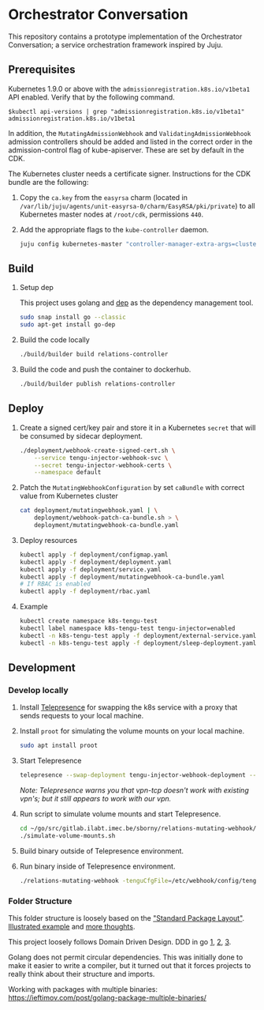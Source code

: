 # Orchestrator Conversation

This repository contains a prototype implementation of the Orchestrator Conversation; a service orchestration framework inspired by Juju.

## Prerequisites

Kubernetes 1.9.0 or above with the `admissionregistration.k8s.io/v1beta1` API enabled. Verify that by the following command.

```console
$kubectl api-versions | grep "admissionregistration.k8s.io/v1beta1"
admissionregistration.k8s.io/v1beta1
```

In addition, the `MutatingAdmissionWebhook` and `ValidatingAdmissionWebhook` admission controllers should be added and listed in the correct order in the admission-control flag of kube-apiserver. These are set by default in the CDK.

The Kubernetes cluster needs a certificate signer. Instructions for the CDK bundle are the following:

1. Copy the `ca.key` from the `easyrsa` charm (located in `/var/lib/juju/agents/unit-easyrsa-0/charm/EasyRSA/pki/private`) to all Kubernetes master nodes at `/root/cdk`, permissions `440`.
2. Add the appropriate flags to the `kube-controller` daemon.

   ```bash
   juju config kubernetes-master "controller-manager-extra-args=cluster-signing-cert-file=/root/cdk/ca.crt cluster-signing-key-file=/root/cdk/ca.key"
   ```

## Build

1. Setup dep

   This project uses golang and [dep](https://github.com/golang/dep) as the dependency management tool.

   ```bash
   sudo snap install go --classic
   sudo apt-get install go-dep
   ```

2. Build the code locally

   ```bash
   ./build/builder build relations-controller
   ```

3. Build the code and push the container to dockerhub.

   ```bash
   ./build/builder publish relations-controller
   ```

## Deploy

1. Create a signed cert/key pair and store it in a Kubernetes `secret` that will be consumed by sidecar deployment.

   ```bash
   ./deployment/webhook-create-signed-cert.sh \
       --service tengu-injector-webhook-svc \
       --secret tengu-injector-webhook-certs \
       --namespace default
   ```

2. Patch the `MutatingWebhookConfiguration` by set `caBundle` with correct value from Kubernetes cluster

   ```bash
   cat deployment/mutatingwebhook.yaml | \
       deployment/webhook-patch-ca-bundle.sh > \
       deployment/mutatingwebhook-ca-bundle.yaml
   ```

3. Deploy resources

   ```bash
   kubectl apply -f deployment/configmap.yaml
   kubectl apply -f deployment/deployment.yaml
   kubectl apply -f deployment/service.yaml
   kubectl apply -f deployment/mutatingwebhook-ca-bundle.yaml
   # If RBAC is enabled
   kubectl apply -f deployment/rbac.yaml
   ```

4. Example

   ```bash
   kubectl create namespace k8s-tengu-test
   kubectl label namespace k8s-tengu-test tengu-injector=enabled
   kubectl -n k8s-tengu-test apply -f deployment/external-service.yaml
   kubectl -n k8s-tengu-test apply -f deployment/sleep-deployment.yaml
   ```

## Development

### Develop locally

1. Install [Telepresence](https://www.telepresence.io/) for swapping the k8s service with a proxy that sends requests to your local machine.

2. Install `proot` for simulating the volume mounts on your local machine.

   ```bash
   sudo apt install proot
   ```

3. Start Telepresence

   ```bash
   telepresence --swap-deployment tengu-injector-webhook-deployment --expose 8080
   ```

   *Note: Telepresence warns you that vpn-tcp doesn't work with existing vpn's; but it still appears to work with our vpn.*

4. Run script to simulate volume mounts and start Telepresence.

   ```bash
   cd ~/go/src/gitlab.ilabt.imec.be/sborny/relations-mutating-webhook/
   ./simulate-volume-mounts.sh
   ```

5. Build binary outside of Telepresence environment.

6. Run binary inside of Telepresence environment.

   ```bash
   ./relations-mutating-webhook -tenguCfgFile=/etc/webhook/config/tenguconfig.yaml -tlsCertFile=/etc/webhook/certs/cert.pem -tlsKeyFile=/etc/webhook/certs/key.pem -alsologtostderr -v=4
   ```

### Folder Structure

This folder structure is loosely based on the ["Standard Package Layout"](https://medium.com/@benbjohnson/standard-package-layout-7cdbc8391fc1). [Illustrated example](https://medium.com/wtf-dial/wtf-dial-domain-model-9655cd523182) and [more thoughts](https://medium.com/wtf-dial/wtf-dial-re-evaluating-the-domain-32c5ec31b9e2).

This project loosely follows Domain Driven Design. DDD in go [1](https://www.citerus.se/go-ddd), [2](https://www.citerus.se/part-2-domain-driven-design-in-go/), [3](https://www.citerus.se/part-3-domain-driven-design-in-go/).

Golang does not permit circular dependencies. This was initially done to make it easier to write a compiler, but it turned out that it forces projects to really think about their structure and imports.

Working with packages with multiple binaries: <https://ieftimov.com/post/golang-package-multiple-binaries/>
